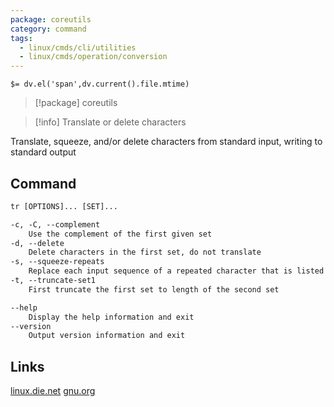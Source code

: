 ```yaml
---
package: coreutils
category: command
tags:
  - linux/cmds/cli/utilities
  - linux/cmds/operation/conversion
---
```


`$= dv.el('span',dv.current().file.mtime)`
> [!package] coreutils

> [!info] Translate or delete characters

Translate, squeeze, and/or delete characters from standard input, writing to standard output

## Command
```txt
tr [OPTIONS]... [SET]...

-c, -C, --complement
	Use the complement of the first given set
-d, --delete
	Delete characters in the first set, do not translate
-s, --squeeze-repeats
	Replace each input sequence of a repeated character that is listed in the first set with a single occurrence of that character
-t, --truncate-set1
	First truncate the first set to length of the second set

--help
	Display the help information and exit 
--version
	Output version information and exit
```

## Links
[linux.die.net](https://linux.die.net/man/1/tr)
[gnu.org](https://www.gnu.org/software/coreutils/manual/html_node/tr-invocation.html#tr-invocation)

